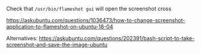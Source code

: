 
Check that `/usr/bin/flameshot gui` will open the screenshot cross

https://askubuntu.com/questions/1036473/how-to-change-screenshot-application-to-flameshot-on-ubuntu-18-04


Alternatives: https://askubuntu.com/questions/202391/bash-script-to-take-screenshot-and-save-the-image-ubuntu